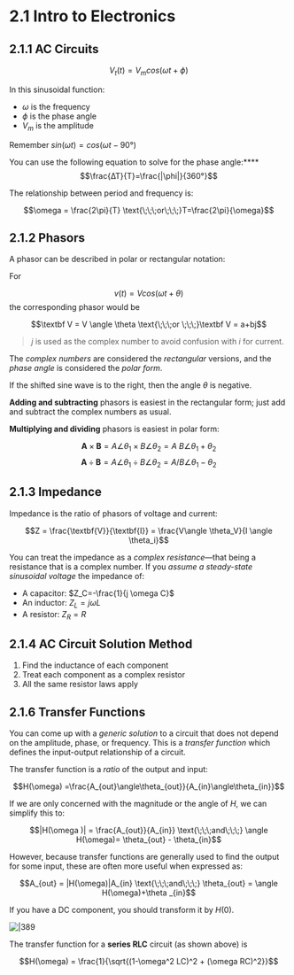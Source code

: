 # 2.1 Intro to Electronics

## 2.1.1 AC Circuits

$$V_t(t)=V_m cos(\omega t + \phi)$$

In this sinusoidal function:
- $\omega$ is the frequency
- $\phi$ is the phase angle
- $V_m$ is the amplitude

Remember $sin(\omega t) = cos(\omega t -90°)$ 

You can use the following equation to solve for the phase angle:****
$$\frac{∆T}{T}=\frac{|\phi|}{360°}$$

The relationship between period and frequency is:

$$\omega = \frac{2\pi}{T} \text{\;\;\;or\;\;\;}T=\frac{2\pi}{\omega}$$



## 2.1.2 Phasors

A phasor can be described in polar or rectangular notation:


For 

$$v(t)=V cos(\omega t + \theta)$$
the corresponding phasor would be

$$\textbf V = V \angle \theta \text{\;\;\;or \;\;\;}\textbf V = a+bj$$

> $j$ is used as the complex number to avoid confusion with $i$ for current.

The *complex numbers* are considered the *rectangular* versions, and the *phase angle* is considered the *polar form*.

If the shifted sine wave is to the right, then the angle $\theta$ is negative. 

**Adding and subtracting** phasors is easiest in the rectangular form; just add and subtract the complex numbers as usual.

**Multiplying and dividing** phasors is easiest in polar form:

$$\textbf{A}\times \textbf{B}=A \angle \theta _1 \times B \angle \theta _2 = A\ B \angle \theta_1 + \theta_2 \tag{Multiplying}$$
$$\textbf{A}\div\textbf{B}=A\angle \theta_1 \div B \angle \theta_2 = A/B \angle \theta_1-\theta_2 \tag{Dividing}$$


## 2.1.3 Impedance

Impedance is the ratio of phasors of voltage and current:

$$Z = \frac{\textbf{V}}{\textbf{I}} = \frac{V\angle \theta_V}{I \angle \theta_i}$$

You can treat the impedance as a *complex resistance*—that being a resistance that is a complex number. If you *assume a steady-state sinusoidal voltage* the impedance of:
- A capacitor: $Z_C=-\frac{1}{j \omega C}$
- An inductor: $Z_L={j \omega L}$
- A resistor: $Z_R =  R$

## 2.1.4 AC Circuit Solution Method

1. Find the inductance of each component
2. Treat each component as a complex resistor
3. All the same resistor laws apply

## 2.1.6 Transfer Functions

You can come up with a *generic solution* to a circuit that does not depend on the amplitude, phase, or frequency. This is a *transfer function* which defines the input-output relationship of a circuit.

The transfer function is a *ratio* of the output and input:

$$H(\omega) =\frac{A_{out}\angle\theta_{out}}{A_{in}\angle\theta_{in}}$$


If we are only concerned with the magnitude or the angle of $H$, we can simplify this to:

$$|H(\omega )| = \frac{A_{out}}{A_{in}} \text{\;\;\;and\;\;\;} \angle H(\omega)= \theta_{out} - \theta_{in}$$

However, because transfer functions are generally used to find the output for some input, these are often more useful when expressed as:

$$A_{out} = |H(\omega)|A_{in} \text{\;\;\;and\;\;\;} \theta_{out} = \angle H(\omega)+\theta _{in}$$

If you have a DC component, you should transform it by $H(0)$.

![|389](Pasted%20image%2020250305192544.png)

The transfer function for a **series RLC** circuit (as shown above) is

$$H(\omega) = \frac{1}{\sqrt{(1-\omega^2 LC)^2 + (\omega RC)^2}}$$ 